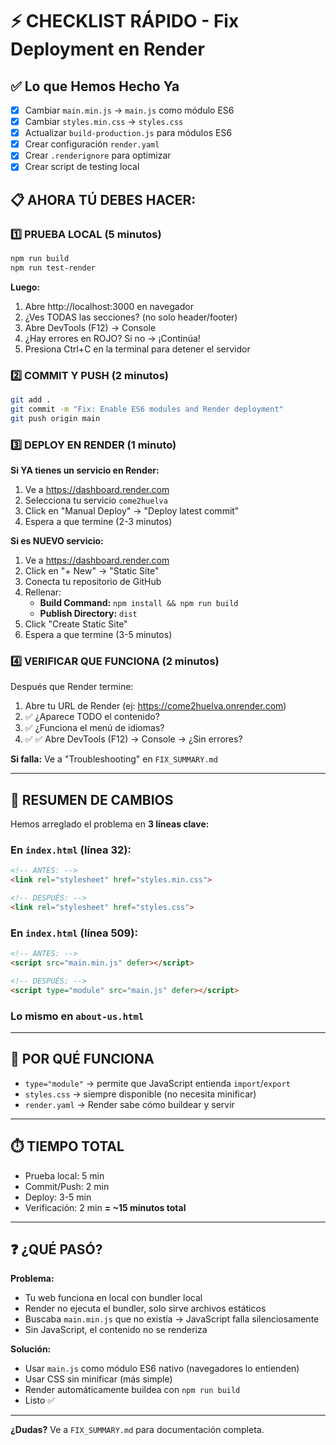 # ⚡ CHECKLIST RÁPIDO - Fix Deployment en Render

## ✅ Lo que Hemos Hecho Ya
- [x] Cambiar `main.min.js` → `main.js` como módulo ES6
- [x] Cambiar `styles.min.css` → `styles.css`
- [x] Actualizar `build-production.js` para módulos ES6
- [x] Crear configuración `render.yaml`
- [x] Crear `.renderignore` para optimizar
- [x] Crear script de testing local

## 📋 AHORA TÚ DEBES HACER:

### 1️⃣ PRUEBA LOCAL (5 minutos)
```bash
npm run build
npm run test-render
```
**Luego:**
1. Abre http://localhost:3000 en navegador
2. ¿Ves TODAS las secciones? (no solo header/footer)
3. Abre DevTools (F12) → Console
4. ¿Hay errores en ROJO? Si no → ¡Continúa!
5. Presiona Ctrl+C en la terminal para detener el servidor

### 2️⃣ COMMIT Y PUSH (2 minutos)
```bash
git add .
git commit -m "Fix: Enable ES6 modules and Render deployment"
git push origin main
```

### 3️⃣ DEPLOY EN RENDER (1 minuto)

**Si YA tienes un servicio en Render:**
1. Ve a https://dashboard.render.com
2. Selecciona tu servicio `come2huelva`
3. Click en "Manual Deploy" → "Deploy latest commit"
4. Espera a que termine (2-3 minutos)

**Si es NUEVO servicio:**
1. Ve a https://dashboard.render.com
2. Click en "+ New" → "Static Site"
3. Conecta tu repositorio de GitHub
4. Rellenar:
   - **Build Command:** `npm install && npm run build`
   - **Publish Directory:** `dist`
5. Click "Create Static Site"
6. Espera a que termine (3-5 minutos)

### 4️⃣ VERIFICAR QUE FUNCIONA (2 minutos)

Después que Render termine:
1. Abre tu URL de Render (ej: https://come2huelva.onrender.com)
2. ✅ ¿Aparece TODO el contenido?
3. ✅ ¿Funciona el menú de idiomas?
4. ✅ ✅ Abre DevTools (F12) → Console → ¿Sin errores?

**Si falla:** Ve a "Troubleshooting" en `FIX_SUMMARY.md`

---

## 🎯 RESUMEN DE CAMBIOS

Hemos arreglado el problema en **3 líneas clave:**

### En `index.html` (línea 32):
```html
<!-- ANTES: -->
<link rel="stylesheet" href="styles.min.css">

<!-- DESPUÉS: -->
<link rel="stylesheet" href="styles.css">
```

### En `index.html` (línea 509):
```html
<!-- ANTES: -->
<script src="main.min.js" defer></script>

<!-- DESPUÉS: -->
<script type="module" src="main.js" defer></script>
```

### Lo mismo en `about-us.html`

---

## 🔑 POR QUÉ FUNCIONA

- `type="module"` → permite que JavaScript entienda `import`/`export`
- `styles.css` → siempre disponible (no necesita minificar)
- `render.yaml` → Render sabe cómo buildear y servir

---

## ⏱️ TIEMPO TOTAL
- Prueba local: 5 min
- Commit/Push: 2 min  
- Deploy: 3-5 min
- Verificación: 2 min
**= ~15 minutos total**

---

## ❓ ¿QUÉ PASÓ?

**Problema:**
- Tu web funciona en local con bundler local
- Render no ejecuta el bundler, solo sirve archivos estáticos
- Buscaba `main.min.js` que no existía → JavaScript falla silenciosamente
- Sin JavaScript, el contenido no se renderiza

**Solución:**
- Usar `main.js` como módulo ES6 nativo (navegadores lo entienden)
- Usar CSS sin minificar (más simple)
- Render automáticamente buildea con `npm run build`
- Listo ✅

---

**¿Dudas?** Ve a `FIX_SUMMARY.md` para documentación completa.
